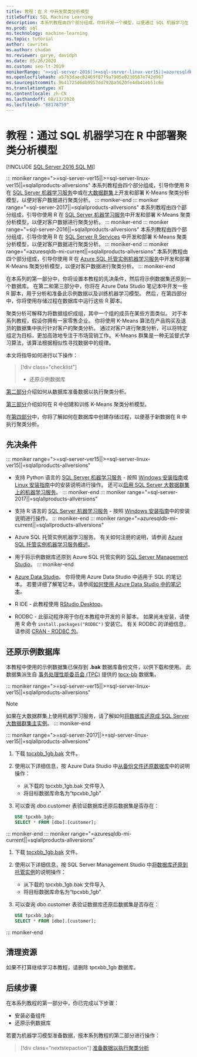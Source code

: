 ```yaml
---
title: 教程：在 R 中开发聚类分析模型
titleSuffix: SQL Machine Learning
description: 本系列教程由四个部分组成。你将开发一个模型，以便通过 SQL 机器学习在 R 中执行聚类分析。
ms.prod: sql
ms.technology: machine-learning
ms.topic: tutorial
author: cawrites
ms.author: chadam
ms.reviewer: garye, davidph
ms.date: 05/26/2020
ms.custom: seo-lt-2019
monikerRange: '>=sql-server-2016||>=sql-server-linux-ver15||=azuresqldb-mi-current||=sqlallproducts-allversions'
ms.openlocfilehash: a57b3daec82469f87f9a7905e0230587e742d967
ms.sourcegitcommit: 9b41725d6db9957dd7928a3620fe4db41eb51c6e
ms.translationtype: HT
ms.contentlocale: zh-CN
ms.lasthandoff: 08/13/2020
ms.locfileid: "88178759"
---
```

# <a name="tutorial-develop-a-clustering-model-in-r-with-sql-machine-learning"></a>教程：通过 SQL 机器学习在 R 中部署聚类分析模型
[!INCLUDE [SQL Server 2016 SQL MI](../../includes/applies-to-version/sqlserver2016-asdbmi.md)]

::: moniker range=">=sql-server-ver15||>=sql-server-linux-ver15||=sqlallproducts-allversions"
本系列教程由四个部分组成，引导你使用 R 在 [SQL Server 机器学习服务](../sql-server-machine-learning-services.md)中或在[大数据群集](../../big-data-cluster/machine-learning-services.md)上开发和部署 K-Means 聚类分析模型，以便对客户数据进行聚类分析。
::: moniker-end
::: moniker range="=sql-server-2017||=sqlallproducts-allversions"
本系列教程由四个部分组成，引导你使用 R 在 [SQL Server 机器学习服务](../sql-server-machine-learning-services.md)中开发和部署 K-Means 聚类分析模型，以便对客户数据进行聚类分析。
::: moniker-end
::: moniker range="=sql-server-2016||=sqlallproducts-allversions"
本系列教程由四个部分组成，引导你使用 R 在 [SQL Server R Services](../r/sql-server-r-services.md) 中开发和部署 K-Means 聚类分析模型，以便对客户数据进行聚类分析。
::: moniker-end
::: moniker range="=azuresqldb-mi-current||=sqlallproducts-allversions"
本系列教程由四个部分组成，引导你使用 R 在 [Azure SQL 托管实例机器学习服务](/azure/azure-sql/managed-instance/machine-learning-services-overview)中开发和部署 K-Means 聚类分析模型，以便对客户数据进行聚类分析。
::: moniker-end

在本系列的第一部分中，你将设置本教程的先决条件，然后将示例数据集还原到一个数据库。 在第二和第三部分中，你将在 Azure Data Studio 笔记本中开发一些 R 脚本，用于分析和准备此示例数据以及训练机器学习模型。 然后，在第四部分中，你将使用存储过程在数据库中运行这些 R 脚本。

聚类分析可解释为将数据组织成组，其中一个组的成员在某些方面类似。 对于本系列教程，假设你拥有一家零售企业。 你将使用 K-Means 算法在产品购买及退货的数据集中执行针对客户的聚类分析。 通过对客户进行聚类分析，可以将特定组定为目标，更加高效地专注于市场营销工作。 K-Means 群集是一种无监督式学习算法，该算法根据相似性寻找数据中的规律。

本文将指导如何进行以下操作：

> [!div class="checklist"]
> * 还原示例数据库

[第二部分](r-clustering-model-prepare-data.md)介绍如何从数据库准备数据以执行聚类分析。

[第三部分](r-clustering-model-build.md)介绍如何在 R 中创建和训练 K-Means 聚类分析模型。

在[第四部分](r-clustering-model-deploy.md)中，你将了解如何在数据库中创建存储过程，以便基于新数据在 R 中执行聚类分析。

## <a name="prerequisites"></a>先决条件

::: moniker range=">=sql-server-ver15||>=sql-server-linux-ver15||=sqlallproducts-allversions"
* 支持 Python 语言的 [SQL Server 机器学习服务](../sql-server-machine-learning-services.md) - 按照 [Windows 安装指南](../install/sql-machine-learning-services-windows-install.md)或 [Linux 安装指南](https://docs.microsoft.com/sql/linux/sql-server-linux-setup-machine-learning?toc=%2fsql%2fmachine-learning%2ftoc.json&view=sql-server-linux-ver15)中的安装说明进行操作。 还可以[启用 SQL Server 大数据群集上的机器学习服务](../../big-data-cluster/machine-learning-services.md)。
::: moniker-end
::: moniker range="=sql-server-2017||=sqlallproducts-allversions"
* 支持 R 语言的 [SQL Server 机器学习服务](../sql-server-machine-learning-services.md) - 按照 [Windows 安装指南](../install/sql-machine-learning-services-windows-install.md)中的安装说明进行操作。
::: moniker-end
::: moniker range="=azuresqldb-mi-current||=sqlallproducts-allversions"
* Azure SQL 托管实例机器学习服务。 有关如何注册的说明，请参阅 [Azure SQL 托管实例机器学习服务概述](/azure/azure-sql/managed-instance/machine-learning-services-overview)。

* 用于将示例数据库还原到 Azure SQL 托管实例的 [SQL Server Management Studio](../../ssms/download-sql-server-management-studio-ssms.md)。
::: moniker-end

* [Azure Data Studio](../../azure-data-studio/what-is.md)。 你将使用 Azure Data Studio 中适用于 SQL 的笔记本。 若要详细了解笔记本，请参阅[如何使用 Azure Data Studio 中的笔记本](../../azure-data-studio/notebooks-guidance.md)。

* R IDE - 此教程使用 [RStudio Desktop](https://www.rstudio.com/products/rstudio/download/)。

* RODBC - 此驱动程序用于你在本教程中开发的 R 脚本。 如果尚未安装，请使用 R 命令 `install.packages("RODBC")` 安装它。 有关 RODBC 的详细信息，请参阅 [CRAN - RODBC 包](https://CRAN.R-project.org/package=RODBC)。

## <a name="restore-the-sample-database"></a>还原示例数据库

本教程中使用的示例数据集已保存到 **.bak** 数据库备份文件，以供下载和使用。 此数据集派生自 [事务处理性能委员会 (TPC)](http://www.tpc.org/) 提供的 [tpcx-bb](http://www.tpc.org/tpcx-bb/default5.asp) 数据集。

::: moniker range=">=sql-server-ver15||>=sql-server-linux-ver15||=sqlallproducts-allversions"
> [!NOTE]
> 如果在大数据群集上使用机器学习服务，请了解如何[将数据库还原成 SQL Server 大数据群集主实例](../../big-data-cluster/data-ingestion-restore-database.md)。
::: moniker-end

::: moniker range=">=sql-server-2017||>=sql-server-linux-ver15||=sqlallproducts-allversions"
1. 下载 [tpcxbb_1gb.bak](https://sqlchoice.blob.core.windows.net/sqlchoice/static/tpcxbb_1gb.bak) 文件。

1. 使用以下详细信息，按 Azure Data Studio 中[从备份文件还原数据库](../../azure-data-studio/tutorial-backup-restore-sql-server.md#restore-a-database-from-a-backup-file)中的说明操作：

   * 从下载的 tpcxbb_1gb.bak 文件导入
   * 将目标数据库命名为“tpcxbb_1gb”

1. 可以查询 dbo.customer 表验证数据库还原后数据集是否存在：

    ```sql
    USE tpcxbb_1gb;
    SELECT * FROM [dbo].[customer];
    ```
::: moniker-end
::: moniker range="=azuresqldb-mi-current||=sqlallproducts-allversions"
1. 下载 [tpcxbb_1gb.bak](https://sqlchoice.blob.core.windows.net/sqlchoice/static/tpcxbb_1gb.bak) 文件。

1. 使用以下详细信息，按 SQL Server Management Studio 中[将数据库还原到托管实例](/azure/sql-database/sql-database-managed-instance-get-started-restore)的说明操作：

   * 从下载的 tpcxbb_1gb.bak 文件导入
   * 将目标数据库命名为“tpcxbb_1gb”

1. 可以查询 dbo.customer 表验证数据库还原后数据集是否存在：

    ```sql
    USE tpcxbb_1gb;
    SELECT * FROM [dbo].[customer];
    ```
::: moniker-end

## <a name="clean-up-resources"></a>清理资源

如果不打算继续学习本教程，请删除 tpcxbb_1gb 数据库。

## <a name="next-steps"></a>后续步骤

在本系列教程的第一部分中，你已完成以下步骤：

* 安装必备组件
* 还原示例数据库

若要为机器学习模型准备数据，按本系列教程的第二部分进行操作：

> [!div class="nextstepaction"]
> [准备数据以执行聚类分析](r-clustering-model-prepare-data.md)
